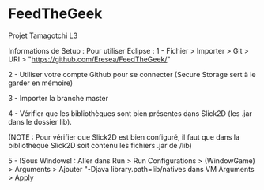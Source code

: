 # FeedTheGeek
Projet Tamagotchi L3 

Informations de Setup :
Pour utiliser Eclipse :
1 - Fichier > Importer > Git > URI > "https://github.com/Eresea/FeedTheGeek/"

2 - Utiliser votre compte Github pour se connecter (Secure Storage sert à le garder en mémoire)

3 - Importer la branche master

4 - Vérifier que les bibliothèques sont bien présentes dans Slick2D (les .jar dans le dossier lib).

(NOTE : Pour vérifier que Slick2D est bien configuré, il faut que dans la bibliothèque Slick2D soit contenu les fichiers .jar de /lib)

5 - !Sous Windows! : Aller dans Run > Run Configurations > (WindowGame) > Arguments > Ajouter "-Djava library.path=lib/natives dans VM Arguments > Apply

